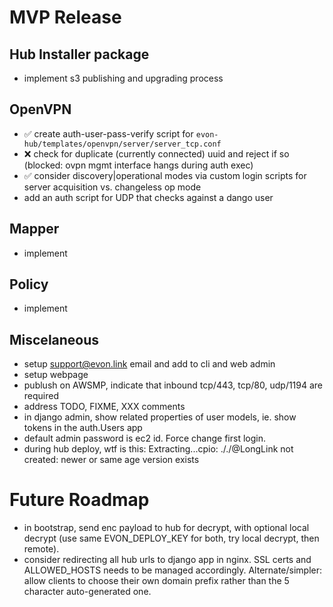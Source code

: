 # MVP Release

## Hub Installer package

* implement s3 publishing and upgrading process

## OpenVPN

* ✅ create auth-user-pass-verify script for `evon-hub/templates/openvpn/server/server_tcp.conf`
 * ❌ check for duplicate (currently connected) uuid and reject if so (blocked: ovpn mgmt interface hangs during auth exec)
 * ✅ consider discovery|operational modes via custom login scripts for server acquisition vs. changeless op mode
* add an auth script for UDP that checks against a dango user

## Mapper

* implement

## Policy

* implement

## Miscelaneous

* setup support@evon.link email and add to cli and web admin
* setup webpage
* publush on AWSMP, indicate that inbound tcp/443, tcp/80, udp/1194 are required
* address TODO, FIXME, XXX comments
* in django admin, show related properties of user models, ie. show tokens in the auth.Users app
* default admin password is ec2 id. Force change first login.
* during hub deploy, wtf is this: Extracting...cpio: ././@LongLink not created: newer or same age version exists 


# Future Roadmap

* in bootstrap, send enc payload to hub for decrypt, with optional local decrypt (use same EVON_DEPLOY_KEY for both, try local decrypt, then remote).
* consider redirecting all hub urls to django app in nginx. SSL certs and ALLOWED_HOSTS needs to be managed accordingly. Alternate/simpler: allow clients to choose their own domain prefix rather than the 5 character auto-generated one.
